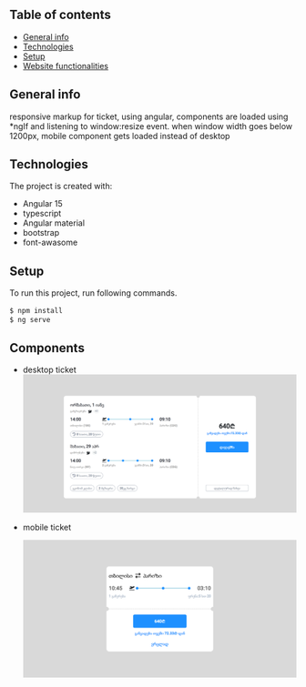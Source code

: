 ## Table of contents

- [General info](#general-info)
- [Technologies](#technologies)
- [Setup](#setup)
- [Website functionalities](#Website-functionalities)

## General info

responsive markup for ticket, using angular, components are loaded using \*ngIf and listening to window:resize event. when window width goes below 1200px, mobile component gets loaded instead of desktop

## Technologies

The project is created with:

- Angular 15
- typescript
- Angular material
- bootstrap
- font-awasome

## Setup

To run this project, run following commands.

```
$ npm install
$ ng serve

```

## Components

- desktop ticket
  ![Algorithm schema](./images/desktop.png)

- mobile ticket

  ![Algorithm schema](./images/mobile.png)

